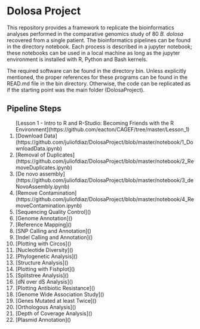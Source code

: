 # Dolosa Project
This repository provides a framework to replicate the bioinformatics analyses performed in the comparative genomics study of 80 <i>B. dolosa</i> recovered from a single patient. The bioinformatics pipelines can be found in the directory notebook. Each process is described in a jupyter notebook; these notebooks can be used in a local machine as long as the jupyter environment is installed with R, Python and Bash kernels.

The required software can be found in the directory bin. Unless explicitly mentioned, the proper references for these programs can be found in the READ.md file in the bin directory. Otherwise, the code can be replicated as if the starting point was the main folder (DolosaProject).

## Pipeline Steps

<ol>
[Lesson 1 - Intro to R and R-Studio: Becoming Friends with the R Environment](https://github.com/eacton/CAGEF/tree/master/Lesson_1)
<li>[Download Data](https://github.com/juliofdiaz/DolosaProject/blob/master/notebook/1_DownloadData.ipynb)</li>
<li>[Removal of Duplicates](https://github.com/juliofdiaz/DolosaProject/blob/master/notebook/2_RemoveDuplicates.ipynb)</li>
<li>[De novo assembly](https://github.com/juliofdiaz/DolosaProject/blob/master/notebook/3_deNovoAssembly.ipynb)</li>
<li>[Remove Contamination](https://github.com/juliofdiaz/DolosaProject/blob/master/notebook/4_RemoveContamination.ipynb)</li>
<li>[Sequencing Quality Control]()</li>
<li>[Genome Annotation]()</li>
<li>[Reference Mapping]()</li>
<li>[SNP Calling and Annotation]()</li>
<li>[Indel Calling and Annotation]()</li>
<li>[Plotting with Circos]()</li>
<li>[Nucleotide Diversity]()</li>
<li>[Phylogenetic Analysis]()</li>
<li>[Structure Analysis]()</li>
<li>[Plotting with Fishplot]()</li>
<li>[Splitstree Analysis]()</li>
<li>[dN over dS Analysis]()</li>
<li>[Plotting Antibiotic Resistance]()</li>
<li>[Genome Wide Association Study]()</li>
<li>[Genes Mutated at least Twice]()</li>
<li>[Orthologous Analysis]()</li>
<li>[Depth of Coverage Analysis]()</li>
<li>[Plasmid Annotation]()</li>
 

</ol>